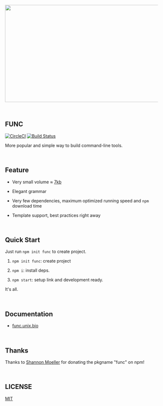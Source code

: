 <p width="640" height="320" align="center">
<img src="./demo.png" width="640" height="320"/>
</p>
<br/>

## FUNC

[![CircleCI](https://circleci.com/gh/unix/func.svg?style=svg)](https://circleci.com/gh/unix/func) [![Build Status](https://travis-ci.org/unix/func.svg?branch=master)](https://travis-ci.org/unix/func)

More popular and simple way to build command-line tools.

<br/>

## Feature

- Very small volume ≈ [7kb](https://github.com/unix/func/blob/master/examples/gzbundle/archived.tar.gz)

- Elegant grammar

- Very few dependencies, maximum optimized running speed and `npm` download time

- Template support, best practices right away

<br/>

## Quick Start

Just run `npm init func` to create project.

1. `npm init func`: create project

2. `npm i`: install deps.

3. `npm start`: setup link and development ready.

It's all.

<br/>

## Documentation

- [func.unix.bio](https://func.unix.bio)

<br/>

## Thanks

Thanks to [Shannon Moeller](https://github.com/shannonmoeller) for donating the pkgname "func" on npm!

<br/>

## LICENSE

[MIT](./LICENSE)
